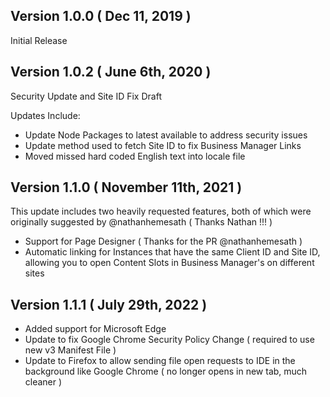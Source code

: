 Version 1.0.0 ( Dec 11, 2019 )
---

Initial Release

Version 1.0.2 ( June 6th, 2020 )
---

Security Update and Site ID Fix Draft

Updates Include:

* Update Node Packages to latest available to address security issues
* Update method used to fetch Site ID to fix Business Manager Links
* Moved missed hard coded English text into locale file

Version 1.1.0 ( November 11th, 2021 )
---

This update includes two heavily requested features, both of which were originally suggested by @nathanhemesath ( Thanks Nathan !!! )

* Support for Page Designer ( Thanks for the PR @nathanhemesath )
* Automatic linking for Instances that have the same Client ID and Site ID, allowing you to open Content Slots in Business Manager's on different sites

Version 1.1.1 ( July 29th, 2022 )
---

* Added support for Microsoft Edge
* Update to fix Google Chrome Security Policy Change ( required to use new v3 Manifest File )
* Update to Firefox to allow sending file open requests to IDE in the background like Google Chrome ( no longer opens in new tab, much cleaner )
